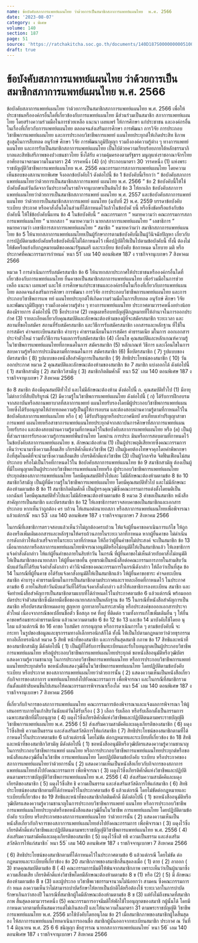 ```yaml
---
name: ข้อบังคับสภาการแพทย์แผนไทย ว่าด้วยการเป็นสมาชิกสภาการแพทย์แผนไทย  พ.ศ. 2566
date: '2023-08-07'
category: ง พิเศษ
volume: 140
section: 187
page: 51
source: 'https://ratchakitcha.soc.go.th/documents/140D187S0000000005100.pdf'
draft: true
---
```


# ข้อบังคับสภาการแพทย์แผนไทย ว่าด้วยการเป็นสมาชิกสภาการแพทย์แผนไทย  พ.ศ. 2566

ข้อบังคับสภาการแพทย์แผนไทย ว่าด้วยการเป็นสมาชิกสภาการแพทย์แผนไทย พ.ศ. 2566 เพื่อให้ประชาชนหรือองค์กรอื่นใดที่เกี่ยวข้องกับการแพทย์แผนไทย มีส่วนร่วมเป็นสมาชิก สภาการแพทย์แผนไทย โดยสร้างความร่วมมือในการช่วยเหลือ แนะนา เผยแพร่ ให้การศึกษา แก่ประชาชน และองค์กรอื่นในเรื่องที่เกี่ยวกับการแพทย์แผนไทย ตลอดจนส่งเสริมการศึกษา การพัฒนา การวิจัย การประกอบวิชาชีพการแพทย์แผนไทย และการประกอบวิชาชีพการแพทย์ แผนไทยประยุกต์ให้เกิดประสิท ธิภาพสูงสุดในการสืบทอด อนุรักษ์ ศึกษา วิจัย การพัฒนาภูมิปัญญา รวมถึงองค์ความรู้ต่าง ๆ ทางการแพทย์แผนไทย และการรับเป็นสมาชิกสภาการแพทย์แผนไทย เป็นไปด้วยความเรียบร้อยภายใต้หลักธรรมาภิบาลและสิทธิเสรีภาพของปวงชนชาวไทย ซึ่งได้รับ ความคุ้มครองตามรัฐธรร มนูญแห่งราชอาณาจักรไทย อาศัยอานาจตามความในมาตรา 24 วรรคหนึ่ง (4) (ก) ประกอบมาตรา 30 วรรคหนึ่ง (1) แห่งพระราชบัญญัติวิชาชีพการแพทย์แผนไทย พ.ศ. 2556 คณะกรรมการสภาการแพทย์แผนไทย โดยความเห็นชอบของสภานายกพิเศษ จึงออกข้อบังคับไว้ ดังต่อไปนี้ ข้อ 1 ข้อบังคับนี้เรียกว่า “ ข้อบังคับสภาการแพทย์แผนไทยว่าด้วยการเป็นสมาชิกสภาการแพทย์ แผนไทย พ.ศ. 2566 ” ข้อ 2 ข้อบังคับนี้ให้ใช้บังคับตั้งแต่วันถัดจากวันประกาศในราชกิจจานุเบกษาเป็นต้นไป ข้อ 3 ให้ยกเลิก ข้อบังคับสภาการแพทย์แผนไทยว่าด้วยการเป็นสมาชิกสภาการแพทย์ แผนไทย พ.ศ. 2557 และข้อบังคับสภาการแพทย์แผนไทย ว่าด้วยการเป็นสมาชิกสภาการแพทย์ แผนไทย (ฉบับที่ 2) พ.ศ. 2559 บรรดาข้อบังคับ ระเบียบ ประกาศ หรือคาสั่งอื่นใดในส่วนที่ได้กาหนดไว้แล้วในข้อบังคั บนี้ หรือซึ่งขัดหรือแย้งกับข้อบังคับนี้ ให้ใช้ข้อบังคับนี้แทน ข้อ 4 ในข้อบังคับนี้ “ คณะกรรมการ ” หมายความว่า คณะกรรมการสภาการแพทย์แผนไทย “ นายกสภา ” หมายความว่า นายกสภาการแพทย์แผนไทย “ เลขาธิการ ” หมายความว่า เลขาธิการสภาการแพทย์แผนไทย “ สมาชิก ” หมายควำมว่า สมาชิกสภาการแพทย์แผนไทย ข้อ 5 ให้นายกสภาการแพทย์แผนไทยเป็นผู้รักษาการตามข้อบังคับนี้เป็นผู้วินิจฉัยปัญหา เกี่ยวกับการปฏิบัติตามข้อบังคับหรือข้อบังคับนี้ไม่ได้กาหนดไว้ เพื่อปฏิบัติให้เป็นไปตามข้อบังคับนี้ ทั้งนี้ ต้องไม่ให้ขัดหรือแย้งกับกฎหมายมติของคณะรัฐมนตรี และระเบียบ ข้อบังคับ ข้อกาหนด นโยบาย มติ หรือประกาศที่คณะกรรมการกำหนด ้ หนา 51 ่ เลม 140 ตอนพิเศษ 187 ง ราชกิจจานุเบกษา 7 สิงหาคม 2566

หมวด 1 การดำเนินการรับสมัครสมาชิก ข้อ 6 ให้นายกสภาประกาศให้ประชาชนหรือองค์กรอื่นใดที่เกี่ยวข้องกับการแพทย์แผนไทย ยื่นคาขอเป็นสมาชิกสภาการแพทย์แผนไทย เพื่อร่วมมือในการช่วยเหลือ แนะนา เผยแพร่ และให้ การศึกษาแก่ประชาชนและองค์กรอื่นในเรื่องที่เกี่ยวกับการแพทย์แผนไทย ตลอดจนส่งเสริมการศึกษา การพัฒนา การวิจัย การประกอบวิชาชีพการแพทย์แผนไทย และการประกอบวิชาชีพการแพ ทย์ แผนไทยประยุกต์ให้เกิดความร่วมมือในการสืบทอด อนุรักษ์ ศึกษา วิจัย และพัฒนาภูมิปัญญา รวมถึงองค์ความรู้ต่าง ๆ ทางการแพทย์แผนไทย ประกาศตามวรรคหนึ่งอย่างน้อยต้องมีรายการ ดังต่อไปนี้ (1) ชื่อประกาศ (2) เหตุผลหรือบทบัญญัติกฎหมายที่ให้อำนาจในการออกประกำศ (3) รายละเอียดเกี่ยวกับคุณสมบัติและลักษณะต้องห้ามของผู้ที่จะสมัครสมาชิก ระยะเวลา และสถานที่ขอใบสมัคร สถานที่รับสมัครสมาชิก และวิธีการรับสมัครสมาชิก เอกสารและหลักฐาน ที่ใช้ในการสมัคร ค่าจดทะเบียนสมาชิก ค่าบารุง ค่าธรรมเนียมในการสมัคร ค่าธรรมเนีย มในการ ออกเอกสารประจำตัวใหม่ รวมทั้งวิธีการแจ้งผลการรับสมัครสมาชิก (4) เงื่อนไข คุณสมบัติและหลักเกณฑ์ความรู้ในวิชาชีพการแพทย์แผนไทยที่กาหนดในการ สมัครสมาชิก (5) หลักเกณฑ์ วิธีการ และเงื่อนไขในการสอบความรู้หรือการประเมินตามที่กาหนดในการ สมัครสมาชิก (6) ชื่อบัตรสมาชิก ( 7) รูปแบบของบัตรสมาชิก ( 8) รูปแบบของหนังสือสำคัญการเป็นสมาชิก ( 9) สิทธิประโยชน์ของสมาชิก ( 10) วันออกประกาศ หมวด 2 คุณสมบัติและลักษณะต้องห้ามของสมาชิก ข้อ 7 สมาชิก แบ่งออกได้ ดังต่อไปนี้ ( 1) สมาชิกสามัญ ( 2) สมาชิกวิสามัญ ( 3) สมาชิกกิตติมศักดิ์ ้ หนา 52 ่ เลม 140 ตอนพิเศษ 187 ง ราชกิจจานุเบกษา 7 สิงหาคม 2566

ข้อ 8 สมาชิก ต้องมีคุณสมบัติทั่วไป และไม่มีลักษณะต้องห้าม ดังต่อไปนี้ ก. คุณสมบัติทั่วไป (1) มีอายุไม่ต่ากว่ายี่สิบปีบริบูรณ์ (2) มีความรู้ในวิชาชีพการแพทย์แผนไทย ดังต่อไปนี้ ( ก) ได้รับการฝึกอบรมจากสถาบันหรือสถานพยาบาลที่สภาการแพทย์ แผนไทยรับรองโดยมีผู้ประกอบวิชาชีพการแพทย์แผนไทยซึ่งได้รับอนุญาตให้ถ่ายทอดความรู้เป็นผู้ให้การอบรม และต้องสอบผ่านความรู้ตามที่กาหนดไว้ในข้อบังคับสภาการแพทย์แผนไทย หรือ ( ข) ได้รับปริญญาหรือประกาศนียบั ตรเทียบเท่าปริญญาสาขาการแพทย์ แผนไทยหรือสาขาการแพทย์แผนไทยประยุกต์จากสถาบันการศึกษาที่สภาการแพทย์แผนไทยรับรอง และต้องสอบผ่านความรู้ตามที่กาหนดไว้ในข้อบังคับสภาการแพทย์แผนไทย หรือ (ค) เป็นผู้ที่ส่วนราชการรับรองความรู้การแพทย์พื้นบ้านไทย โดยผ่าน การประเ มินหรือการสอบตามที่กาหนดไว้ในข้อบังคับสภาการแพทย์แผนไทย ข. ลักษณะต้องห้าม (1) เป็นผู้ประพฤติเสียหายซึ่งคณะกรรมการเห็นว่าจะนามาซึ่งความเสื่อมเสีย เกียรติศักดิ์แห่งวิชาชีพ (2) เป็นผู้เคยต้องโทษจาคุกโดยคำพิพากษาถึงที่สุดในคดีที่จะนำมาซึ่งความเสื่อมเสีย เกียรติศักดิ์แห่งวิชาชีพ (3) เป็นผู้วิกลจริต จิตฟั่นเฟือนไม่สมประกอบ หรือไม่เป็นโรคที่กาหนดไว้ใน ข้อบังคับสภาการแพทย์แผนไทย ข้อ 9 สมาชิกสามัญ ต้องเป็นผู้ที่มีใบอนุญาตเป็นผู้ประกอบวิชาชีพการแพทย์แผนไทยหรือ ผู้ประกอบวิชาชีพการแพทย์แผนไทยประยุกต์ของสภาการแพทย์แผนไทย โดยมีคุณสมบัติทั่วไปและ ไม่มีลักษณะต้องห้ามตามข้อ 8 ข้อ 10 สมาชิกวิสามัญ เป็นผู้ที่มีความรู้ในวิชาชีพการแพทย์แผนไทย โดยมีคุณสมบัติทั่วไป และไม่มีลักษณะต้องห้ามตามข้อ 8 ข้อ 11 สมาชิกกิตติมศักดิ์ เป็นผู้ทรงคุณวุฒิซึ่งคณะกรรมการแต่งตั้งโดยมติเป็นเอกฉันท์ โดยมีคุณสมบัติทั่วไปและไม่มีลักษณะต้องห้ามตามข้อ 8 หมวด 3 คำขอเป็นสมาชิก หนังสือสาคัญการเป็นสมาชิก และบัตรสมาชิก ข้อ 12 ให้เลขาธิการตรวจสอบคาขอเป็นสมาชิกและเอกสารประกอบ หากเห็นว่าถูกต้อง คร บถ้วน ให้เสนอต่อนายกสภา หรือสภาการแพทย์แผนไทยเพื่อพิจารณา แล้วแต่กรณี ้ หนา 53 ่ เลม 140 ตอนพิเศษ 187 ง ราชกิจจานุเบกษา 7 สิงหาคม 2566

ในกรณีที่เลขาธิการตรวจสอบแล้วเห็นว่าไม่ถูกต้องครบถ้วน ให้แจ้งผู้ยื่นคาขอดาเนินการแก้ไข ให้ถูกต้องหรือเพิ่มเติมเอกสารและหลักฐานให้ครบถ้วนภายในระยะเวลาที่กาหนด หากผู้ยื่นคาขอ ไม่ดำเนินการดังกล่าวให้แล้วเสร็จภายในระยะเวลาที่กำหนด ให้ถือว่าผู้ยื่นคำขอไม่ประสงค์ จะเป็นสมาชิก ข้อ 13 เมื่อนายกสภาหรือสภาการแพทย์แผนไทยพิจารณาอนุมัติหรือไม่อนุมัติให้เป็นสมาชิกแล้ว ให้เลขาธิการแจ้งคำสั่งดังกล่าว ให้แก่ผู้ยื่นคำขอภายในสิบห้าวัน ในกรณี ที่ผู้ยื่นคาขอไม่เห็นด้วยกับคาสั่งไม่อนุมัติให้เป็นสมาชิกของนายกสภา ให้ผู้ยื่นคาขอยื่น อุทธรณ์เป็นหนังสือต่อคณะกรรมการภายในสามสิบวันนับแต่วันที่ได้รับแจ้งคำสั่งดังกล่าว คำวินิจฉัยของคณะกรรมการในกรณีดังกล่าว ให้ถือว่าเป็นที่สุด ข้อ 14 ในกรณีที่ผู้ยื่นคาข อได้รับแจ้งคาสั่งอนุมัติให้เป็นสมาชิกแล้ว ให้ผู้ยื่นคาขอชาระ ค่าจดทะเบียนสมาชิก ค่าบารุง ค่าธรรมเนียมในการเป็นสมาชิกตามประกาศและรายละเอียดที่กาหนดไว้ ในประกาศตามข้อ 6 ภายในสิบห้าวันนับแต่วันที่ได้รับแจ้งคาสั่งดังกล่าว แล้วให้เลขาธิการลงทะเบียน สมาชิก และจัดทำหนังสือสำคัญการเป็นสมาชิกตามแบบที่ได้กำหนดไว้ในประกาศตามข้อ 6 แล้วแต่กรณี พร้อมออกบัตรประจำตัวสมาชิกซึ่งมีลายมือชื่อของนายกสภาเป็นหลักฐาน ข้อ 15 ในกรณีที่หนังสือสำคัญการเป็นสมาชิก หรือบัตรสมาชิกหมดอายุ สูญหาย ถูกทาลายในสาระสาคัญ หรือประสงค์ขอออกเอกสารประจาตัวใหม่ เนื่องจากกรณีขอเปลี่ยนชื่อตัว ชื่อสกุล ยศ ที่อยู่ ที่ติดต่อ รวมทั้งการแก้ไขเพิ่มเติมอื่น ๆ ให้ยื่นคาขอพร้อมชาระค่าธรรมเนียม แล้วนาความตามข้อ 6 ข้อ 12 ข้อ 13 และข้อ 14 มาบังคับใช้โดยอ นุโลม แล้วแต่กรณี ข้อ 16 คาขอ ใบสมัคร การอนุญาต หรือการดาเนินการใด ๆ ตามข้อบังคับนี้ จะกระทา ในรูปของข้อมูลและธุรกรรมทางอิเล็กทรอนิกส์ก็ได้ ทั้งนี้ ให้เป็นไปตามกฎหมายว่าด้วยธุรกรรม ทางอิเล็กทรอนิกส์ หมวด 5 สิทธิ หน้าที่ของสมาชิก และการสิ้นสุดสมาชิ กภาพ ข้อ 17 สิทธิและหน้าที่ของสมาชิกสามัญ มีดังต่อไปนี้ ( 1) เป็นผู้ที่ได้รับการขึ้นทะเบียนและรับใบอนุญาตเป็นผู้ประกอบวิชาชีพการแพทย์แผนไทย หรือผู้ประกอบวิชาชีพการแพทย์แผนไทยประยุกต์ ขอหนังสืออนุมัติหรือวุฒิบัตรแสดงความรู้ความชานาญ ในการประกอบวิชาชีพการแพทย์แผนไทย หรือการประกอบวิชาชีพการแพทย์แผนไทยประยุกต์หรือ ขอหนังสือแสดงวุฒิอื่นในวิชาชีพการแพทย์แผนไทย โดยปฏิบัติตามข้อบังคับ ระเบียบ หรือประกาศ ของสภาการแพทย์แผนไทยว่าด้วยการนั้น ( 2) แสดงความเห็นเป็นหนังสือเกี่ยวกับกิจการของสภาการ แพทย์แผนไทยส่งไปยังคณะกรรมการ เพื่อพิจารณา และในกรณีที่สมาชิกรวมกันตั้งแต่ห้าสิบคนขึ้นไปเสนอให้คณะกรรมการพิจารณาเรื่องใด ้ หนา 54 ่ เลม 140 ตอนพิเศษ 187 ง ราชกิจจานุเบกษา 7 สิงหาคม 2566

ที่เกี่ยวกับกิจการของสภาการแพทย์แผนไทย คณะกรรมการต้องพิจารณาและแจ้งผลการพิจารณา ให้ผู้เสนอทราบภายในเก้าสิบวันนับแต่วันได้รับเรื่อง ( 3 ) เลือก รับเลือก หรือรับเลือกตั้งเป็นกรรมการ เฉพาะสมาชิกที่มีใบอนุญาต ( 4) ผดุงไว้ซึ่งเกียรติศักดิ์แห่งวิชาชีพและปฏิบัติตนตามพระราชบัญญัติวิชาชีพการแพทย์แผนไทย พ.ศ. 2556 ( 5) ส่งเสริมความสามัคคีและผดุงเกียรติของสมาชิก ( 6) ผดุงไว้ซึ่งสิทธิ ความเป็นธรรม และส่งเสริมสวัสดิการให้แก่สมาชิก ( 7) สิทธิประโยชน์ของสมาชิกตามที่ได้กาหนดไว้ในประกาศตามข้อ 6 แล้วแต่กรณี โดยไม่ขัด ต่อกฎหมายและระเบียบที่เกี่ยวข้อง ข้อ 18 สิทธิและหน้าที่ของสมาชิกวิสามัญ มีดังต่อไปนี้ ( 1) ขอหนังสืออนุมัติหรือวุฒิบัตรแสดงความรู้ความชานาญในการประกอบวิชาชีพการแพทย์ แผนไทย หรือการประกอบวิชาชีพการแพทย์แผนไทยประยุกต์หรือขอหนังสือแสดงวุฒิอื่นในวิชาชีพ การแพทย์แผนไทย โดยปฏิบัติตามข้อบังคับ ระเบียบ หรือประกาศของสภาการแพทย์แผนไทยว่าด้วยการนั้น ( 2) แสดงความเห็นเป็นหนังสือเกี่ยวกับกิจการของสภาการแพทย์แผนไทยส่งไปยังคณะกรรมการ เพื่อพิจารณา ( 3) ผดุงไว้ซึ่งเกียรติศักดิ์แห่งวิชาชีพและปฏิบัติตนตามพระราชบัญญัติวิชาชีพการแพทย์แผนไทย พ.ศ. 2556 ( 4) ส่งเสริมความสามัคคีและผดุงเกียรติของสมาชิก ( 5) ผดุงไว้ซึ่งสิท ธิ ความเป็นธรรม และส่งเสริมสวัสดิการให้แก่สมาชิก ( 6) สิทธิประโยชน์ของสมาชิกตามที่ได้กำหนดไว้ในประกาศตามข้อ 6 แล้วแต่กรณี โดยไม่ขัดต่อกฎหมายและระเบียบที่เกี่ยวข้อง ข้อ 19 สิทธิและหน้าที่ของสมาชิกกิตติมศักดิ์ มีดังต่อไปนี้ ( 1) ขอหนังสืออนุมัติหรือวุฒิบัตรแสดงความรู้ความชานาญในการประกอบวิชาชีพการแพทย์ แผนไทย หรือการประกอบวิชาชีพการแพทย์แผนไทยประยุกต์หรือขอหนังสือแสดงวุฒิอื่นในวิชาชีพ การแพทย์แผนไทย โดยปฏิบัติตามข้อบังคับ ระเบียบ หรือประกาศของสภาการแพทย์แผนไทย ว่าด้วยการนั้น ( 2) แสดงความเห็นเป็นหนังสือเกี่ยวกับกิจการของสภาการแพทย์แผนไทยส่งไปยังคณะกรรมการ เพื่อพิจารณา ( 3) ผดุงไว้ซึ่งเกียรติศักดิ์แห่งวิชาชีพและปฏิบัติตนตามพระราชบัญญัติวิชาชีพการแพทย์แผนไทย พ.ศ. 2556 ( 4) ส่งเสริมความสามัคคีและผดุงเกียรติของสมาชิก ( 5) ผดุงไว้ซึ่งสิ ทธิ ความเป็นธรรม และส่งเสริมสวัสดิการให้แก่สมาชิก ้ หนา 55 ่ เลม 140 ตอนพิเศษ 187 ง ราชกิจจานุเบกษา 7 สิงหาคม 2566

( 6) สิทธิประโยชน์ของสมาชิกตามที่ได้กาหนดไว้ในประกาศตามข้อ 6 แล้วแต่กรณี โดยไม่ขัด ต่อกฎหมายและระเบียบที่เกี่ยวข้อง ข้อ 20 สมาชิกภาพของสมาชิกสิ้นสุดลงเมื่อ ( 1) ตาย ( 2) ลาออก ( 3) ขาดคุณสมบัติตามข้อ 8 ( 4) คณะกรรมการมีมติให้พ้นจากสมาชิกภาพ เพราะเห็นว่าเป็นผู้นามาซึ่งความเสื่อมเสีย เกียรติศักดิ์แห่งวิชาชีพโดยมีลักษณะต้องห้ามตามข้อ 8 ข (1) หรือ (2) ( 5) มี ลักษณะต้องห้ามตามข้อ 8 ข (3) และผู้ประกอ บวิชาชีพเวชกรรมจานวนไม่น้อยกว่า สามคน ซึ่งคณะกรรมการกำ หนด ลงความเห็นว่าไม่สามารถบำบัดรักษาให้หายเป็นปกติได้หรือต้องใช้ ระยะเวลาในการบำบัดรักษาเกินกว่าสองปี ในกรณีที่สมาชิกผู้ใดมีลักษณะต้องห้ามตามข้อ 8 ข (3) แต่ยังไม่ถึงขนาดที่สมาชิกภาพ สิ้นสุดลงตามวรรคหนึ่ง (5) คณะกรรมการอาจมีมติให้พักใช้ใบอนุญาตของสมาชิ กผู้นั้นได้ โดยมี กาหนดเวลาตามที่เห็นสมควรแต่ไม่เกินสองปี และให้นาความในมาตรา 31 ตามพระราชบัญญัติ วิชาชีพการแพทย์แผนไทย พ.ศ. 2556 มาใช้บังคับโดยอนุโลม ข้อ 21 เมื่อสมาชิกภาพของสมาชิกผู้ใดสิ้นสุดลง ให้สภาการแพทย์แผนไทยดาเนินการถอนชื่อ สมาชิกผู้นั้นออกจากทะเบียนสมาชิก ประกาศ ณ วันที่ 1 4 มิถุนายน พ.ศ. 25 6 6 ชนิญญา ชัยสุวรรณ นายกสภาการแพทย์แผนไทย ้ หนา 56 ่ เลม 140 ตอนพิเศษ 187 ง ราชกิจจานุเบกษา 7 สิงหาคม 2566
